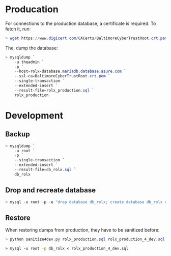 # Producation

For connections to the production database, a certificate is required. To fetch it, run:

```powershell
> wget https://www.digicert.com/CACerts/BaltimoreCyberTrustRoot.crt.pem -OutFile BaltimoreCyberTrustRoot.crt.pem
```

The, dump the database:

```powershell
> mysqldump `
    -u theadmin `
    -p `
    --host=rolx-database.mariadb.database.azure.com `
    --ssl-ca=BaltimoreCyberTrustRoot.crt.pem `
    --single-transaction `
    --extended-insert `
    --result-file=rolx_production.sql `
    rolx_production
```

# Development

## Backup

```powershell
> mysqldump `
    -u root `
    -p `
    --single-transaction `
    --extended-insert `
    --result-file=db_rolx.sql `
    db_rolx
```

## Drop and recreate database

```powershell
> mysql -u root -p -e "drop database db_rolx; create database db_rolx character set utf8mb4 collate utf8mb4_unicode_ci;"
```

## Restore

When restoring dumps from production, they have to be sanitized before:

```powershell
> python sanitize4dev.py rolx_production.sql rolx_production_4_dev.sql
```


```cmd
> mysql -u root -p db_rolx < rolx_production_4_dev.sql
```
